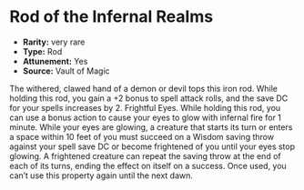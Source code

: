 
# Rod of the Infernal Realms

* **Rarity:** very rare
* **Type:** Rod
* **Attunement:** Yes
* **Source:** Vault of Magic


The withered, clawed hand of a demon or devil tops this iron rod. While holding this rod, you gain a +2 bonus to spell attack rolls, and the save DC for your spells increases by 2. Frightful Eyes. While holding this rod, you can use a bonus action to cause your eyes to glow with infernal fire for 1 minute. While your eyes are glowing, a creature that starts its turn or enters a space within 10 feet of you must succeed on a Wisdom saving throw against your spell save DC or become frightened of you until your eyes stop glowing. A frightened creature can repeat the saving throw at the end of each of its turns, ending the effect on itself on a success. Once used, you can’t use this property again until the next dawn.
